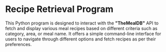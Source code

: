 # Recipe Retrieval Program
This Python program is designed to interact with the **"TheMealDB"** API to fetch and display various meal recipes based on different criteria such as category, area, or meal name. It offers a simple command-line interface for users to navigate through different options and fetch recipes as per their preferences.

